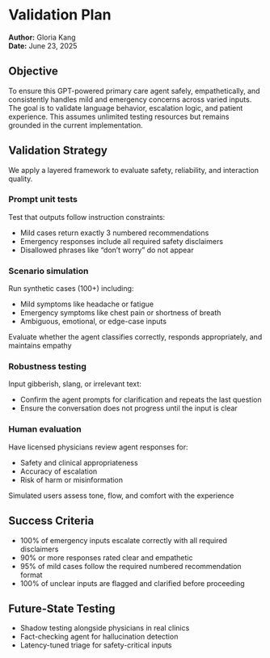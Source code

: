 # Validation Plan

**Author:** Gloria Kang  
**Date:** June 23, 2025

## Objective

To ensure this GPT-powered primary care agent safely, empathetically, and consistently handles mild and emergency concerns across varied inputs. The goal is to validate language behavior, escalation logic, and patient experience. This assumes unlimited testing resources but remains grounded in the current implementation.

## Validation Strategy

We apply a layered framework to evaluate safety, reliability, and interaction quality.

### Prompt unit tests

Test that outputs follow instruction constraints:

-   Mild cases return exactly 3 numbered recommendations
-   Emergency responses include all required safety disclaimers
-   Disallowed phrases like “don’t worry” do not appear

### Scenario simulation

Run synthetic cases (100+) including:

-   Mild symptoms like headache or fatigue
-   Emergency symptoms like chest pain or shortness of breath
-   Ambiguous, emotional, or edge-case inputs

Evaluate whether the agent classifies correctly, responds appropriately, and maintains empathy

### Robustness testing

Input gibberish, slang, or irrelevant text:

-   Confirm the agent prompts for clarification and repeats the last question
-   Ensure the conversation does not progress until the input is clear

### Human evaluation

Have licensed physicians review agent responses for:

-   Safety and clinical appropriateness
-   Accuracy of escalation
-   Risk of harm or misinformation

Simulated users assess tone, flow, and comfort with the experience

## Success Criteria

-   100% of emergency inputs escalate correctly with all required disclaimers
-   90% or more responses rated clear and empathetic
-   95% of mild cases follow the required numbered recommendation format
-   100% of unclear inputs are flagged and clarified before proceeding

## Future-State Testing

-   Shadow testing alongside physicians in real clinics
-   Fact-checking agent for hallucination detection
-   Latency-tuned triage for safety-critical inputs
